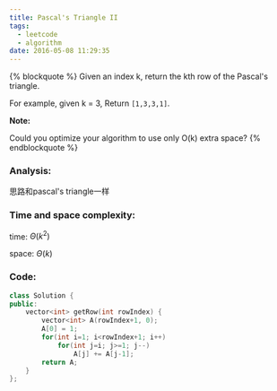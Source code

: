 ```yaml
---
title: Pascal's Triangle II
tags:
  - leetcode
  - algorithm
date: 2016-05-08 11:29:35
---
```

{% blockquote %}
Given an index k, return the kth row of the Pascal's triangle.

For example, given k = 3,
Return `[1,3,3,1]`.

**Note:**

Could you optimize your algorithm to use only O(k) extra space?
{% endblockquote %}
<!-- more -->
### Analysis:
思路和pascal's triangle一样
### Time and space complexity:
time: $\Theta (k^2)$

space: $\Theta (k)$
### Code:
```cpp
class Solution {
public:
    vector<int> getRow(int rowIndex) {
        vector<int> A(rowIndex+1, 0);
        A[0] = 1;
        for(int i=1; i<rowIndex+1; i++)
            for(int j=i; j>=1; j--)
                A[j] += A[j-1];
        return A;
    }
};
```
